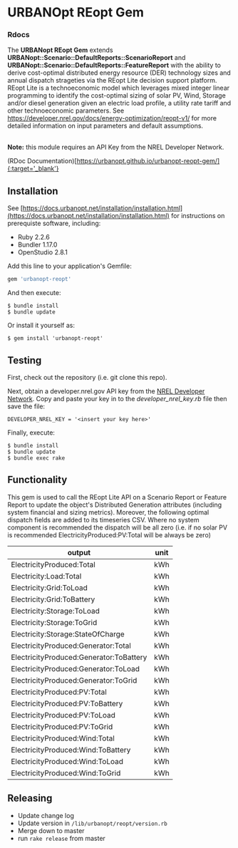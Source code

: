 # URBANOpt REopt Gem

### <StaticLink target="\_blank" href="rdoc/">Rdocs</StaticLink>

The **URBANopt REopt Gem** extends **URBANopt::Scenario::DefaultReports::ScenarioReport** and **URBANopt::Scenario::DefaultReports::FeatureReport** with the ability to derive cost-optimal distributed energy resource (DER) technology sizes and annual dispatch strageties via the <StaticLink target="\_blank" href="https://reopt.nrel.gov/tool">REopt Lite</StaticLink> decision support platform. 
REopt Lite is a technoeconomic model which leverages mixed integer linear programming to identify the cost-optimal sizing of solar PV, Wind, Storage and/or diesel generation given an electric load profile, a utility rate tariff and other technoeconomic parameters. See <StaticLink target="\_blank" href="https://developer.nrel.gov/docs/energy-optimization/reopt-v1/">https://developer.nrel.gov/docs/energy-optimization/reopt-v1/</StaticLink> for more detailed information on input parameters and default assumptions. 

<br><b>Note:</b> this module requires an API Key from the <StaticLink target='blank' href="https://developer.nrel.gov/">NREL Developer Network</StaticLink>.


(RDoc Documentation)[https://urbanopt.github.io/urbanopt-reopt-gem/]{:target='_blank'}

## Installation

See [https://docs.urbanopt.net/installation/installation.html](https://docs.urbanopt.net/installation/installation.html) for instructions on prerequiste software, including: 
- Ruby 2.2.6
- Bundler 1.17.0
- OpenStudio 2.8.1

Add this line to your application's Gemfile:

```ruby
gem 'urbanopt-reopt'
```

And then execute:

    $ bundle install
    $ bundle update

Or install it yourself as:

    $ gem install 'urbanopt-reopt'

## Testing

First, check out the repository (i.e. git clone this repo).

Next, obtain a developer.nrel.gov API key from the [NREL Developer Network](https://developer.nrel.gov/]). Copy and paste your key in to the _developer_nrel_key_._rb_ file then save the file:

    DEVELOPER_NREL_KEY = '<insert your key here>'

Finally, execute:

    $ bundle install
    $ bundle update    
    $ bundle exec rake


## Functionality

This gem is used to call the REopt Lite API on a Scenario Report or Feature Report to update the object's Distributed Generation attributes (including system financial and sizing metrics). Moreover, the following optimal dispatch fields are added to its timeseries CSV. Where no system component is recommended the dispatch will be all zero (i.e. if no solar PV is recommended ElectricityProduced:PV:Total will be always be zero)

|            output                        |  unit   |
| -----------------------------------------| ------- |
| ElectricityProduced:Total                | kWh     |
| Electricity:Load:Total                   | kWh     |
| Electricity:Grid:ToLoad                  | kWh     |
| Electricity:Grid:ToBattery               | kWh     |
| Electricity:Storage:ToLoad               | kWh     |
| Electricity:Storage:ToGrid               | kWh     |
| Electricity:Storage:StateOfCharge        | kWh     |
| ElectricityProduced:Generator:Total      | kWh     |
| ElectricityProduced:Generator:ToBattery  | kWh     |
| ElectricityProduced:Generator:ToLoad     | kWh     |
| ElectricityProduced:Generator:ToGrid     | kWh     |
| ElectricityProduced:PV:Total             | kWh     |
| ElectricityProduced:PV:ToBattery         | kWh     |
| ElectricityProduced:PV:ToLoad            | kWh     |
| ElectricityProduced:PV:ToGrid            | kWh     |
| ElectricityProduced:Wind:Total           | kWh     |
| ElectricityProduced:Wind:ToBattery       | kWh     |
| ElectricityProduced:Wind:ToLoad          | kWh     |
| ElectricityProduced:Wind:ToGrid          | kWh     |
    
## Releasing

* Update change log
* Update version in `/lib/urbanopt/reopt/version.rb`
* Merge down to master
* run `rake release` from master
